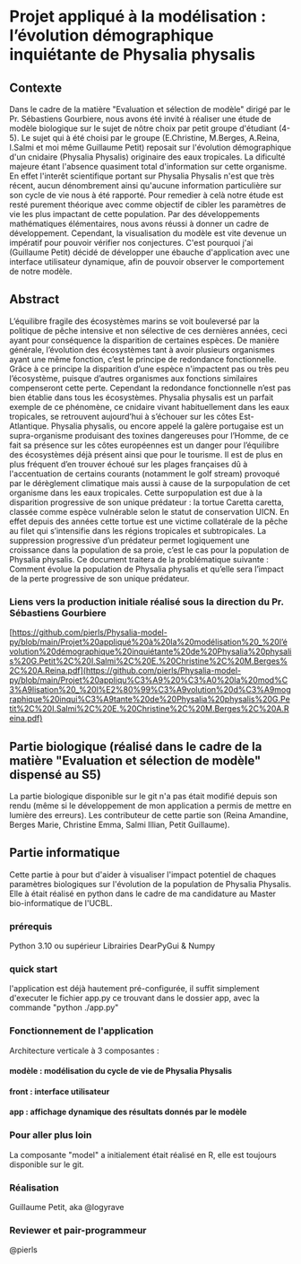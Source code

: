 # Projet appliqué à la modélisation : l’évolution démographique inquiétante de Physalia physalis


## Contexte 
Dans le cadre de la matière "Evaluation et sélection de modèle" dirigé par le Pr. Sébastiens Gourbiere, nous avons été invité à réaliser une étude de modèle biologique sur le sujet de nôtre choix par petit groupe d'étudiant (4-5). Le sujet qui à été choisi par le groupe (E.Christine, M.Berges, A.Reina, I.Salmi et moi même Guillaume Petit) reposait sur l'évolution démographique d'un cnidaire (Physalia Physalis) originaire des eaux tropicales. La dificulté majeure étant l'absence quasiment total d'information sur cette organisme. En effet l'interêt scientifique portant sur Physalia Physalis n'est que très récent, aucun dénombrement ainsi qu'aucune information particulière sur son cycle de vie nous à été rapporté. Pour remedier à celà notre étude est resté purement théorique avec comme objectif de cibler les paramètres de vie les plus impactant de cette population. Par des développements mathématiques élémentaires, nous avons réussi à donner un cadre de développement. Cependant, la visualisation du modèle est vite devenue un impératif pour pouvoir vérifier nos conjectures. C'est pourquoi j'ai (Guillaume Petit) décidé de développer une ébauche d'application avec une interface utilisateur dynamique, afin de pouvoir observer le comportement de notre modèle. 

## Abstract

L’équilibre fragile des écosystèmes marins se voit bouleversé par la politique de pêche intensive et non sélective de ces dernières années, ceci ayant pour conséquence la disparition de certaines espèces. De manière générale, l’évolution des écosystèmes tant à avoir plusieurs organismes ayant une même fonction, c’est le principe de redondance fonctionnelle. Grâce à ce principe la disparition d’une espèce n'impactent pas ou très peu l’écosystème, puisque d’autres organismes aux fonctions similaires compenseront cette perte. Cependant la redondance fonctionnelle n’est pas bien établie dans tous les écosystèmes. Physalia physalis est un parfait exemple de ce phénomène, ce cnidaire vivant habituellement dans les eaux tropicales, se retrouvent aujourd’hui à s’échouer sur les côtes Est-Atlantique. Physalia physalis, ou encore appelé la galère portugaise est un supra-organisme produisant des toxines dangereuses pour l’Homme, de ce fait sa présence sur les côtes européennes est un danger pour l’équilibre des écosystèmes déjà présent ainsi que pour le tourisme. Il est de plus en plus fréquent d’en trouver échoué sur les plages françaises dû à l'accentuation de certains courants (notamment le golf stream) provoqué par le dérèglement climatique mais aussi à cause de la surpopulation de cet organisme dans les eaux tropicales. Cette surpopulation est due à la disparition progressive de son unique prédateur : la tortue Caretta caretta, classée comme espèce vulnérable selon le statut de conservation UICN. En effet depuis des années cette tortue est une victime collatérale de la pêche au filet qui s’intensifie dans les régions tropicales et subtropicales. La suppression progressive d’un prédateur permet logiquement une croissance dans la population de sa proie, c’est le cas pour la population de Physalia physalis. Ce document traitera de la problématique suivante : Comment évolue la population de Physalia physalis et qu’elle sera l’impact de la perte progressive de son unique prédateur.

### Liens vers la production initiale réalisé sous la direction du Pr. Sébastiens Gourbiere
[https://github.com/pierls/Physalia-model-py/blob/main/Projet%20appliqué%20à%20la%20modélisation%20_%20l’évolution%20démographique%20inquiétante%20de%20Physalia%20physalis%20G.Petit%2C%20I.Salmi%2C%20E.%20Christine%2C%20M.Berges%2C%20A.Reina.pdf](https://github.com/pierls/Physalia-model-py/blob/main/Projet%20appliqu%C3%A9%20%C3%A0%20la%20mod%C3%A9lisation%20_%20l%E2%80%99%C3%A9volution%20d%C3%A9mographique%20inqui%C3%A9tante%20de%20Physalia%20physalis%20G.Petit%2C%20I.Salmi%2C%20E.%20Christine%2C%20M.Berges%2C%20A.Reina.pdf)



## Partie biologique (réalisé dans le cadre de la matière "Evaluation et sélection de modèle" dispensé au S5)
<p style="text-align:justifiy;">La partie biologique disponible sur le git n'a pas était modifié depuis son rendu (même si le développement de mon application a permis de mettre en lumière des erreurs).
Les contributeur de cette partie son (Reina Amandine, Berges Marie, Christine Emma, Salmi Illian, Petit Guillaume).</p>

## Partie informatique
Cette partie à pour but d'aider à visualiser l'impact potentiel de chaques paramètres biologiques sur l'évolution de la population de Physalia Physalis. Elle à était réalisé en python dans le cadre de ma candidature au Master bio-informatique de l'UCBL.

### prérequis 
Python 3.10 ou supérieur 
Librairies DearPyGui & Numpy
### quick start 
l'application est déjà hautement pré-configurée, il suffit simplement d'executer le fichier app.py ce trouvant dans le dossier app, avec la commande "python ./app.py"
### Fonctionnement de l'application 
Architecture verticale à 3 composantes : 
#### modèle : modélisation du cycle de vie de Physalia Physalis 
#### front : interface utilisateur 
#### app : affichage dynamique des résultats donnés par le modèle 
### Pour aller plus loin
La composante "model" a initialement était réalisé en R, elle est toujours disponible sur le git. 
### Réalisation 
Guillaume Petit, aka @logyrave
### Reviewer et pair-programmeur
@pierls
